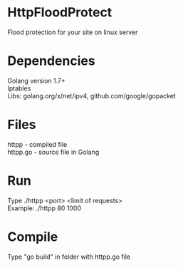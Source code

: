 # HttpFloodProtect
Flood protection for your site on linux server

# Dependencies
Golang version 1.7+<br>
Iptables<br>
Libs: golang.org/x/net/ipv4, github.com/google/gopacket

# Files
httpp - compiled file<br>
httpp.go - source file in Golang

# Run
Type ./httpp \<port\> \<limit of requests\><br>
Example: ./httpp 80 1000

# Compile
Type "go build" in folder with httpp.go file
